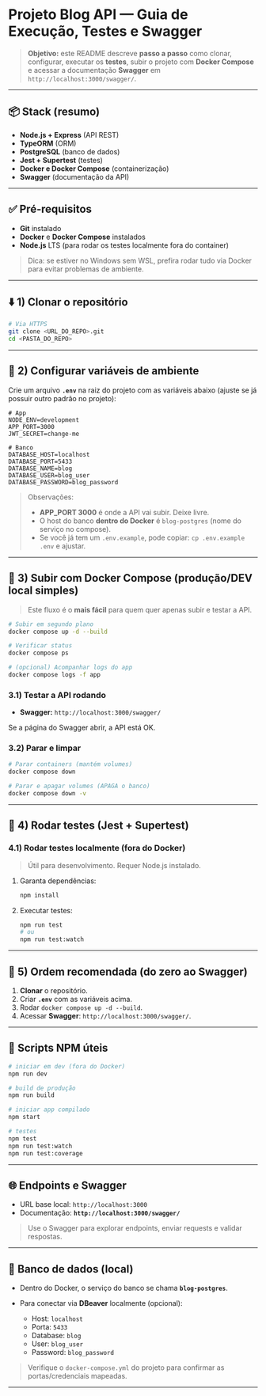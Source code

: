 # Projeto Blog API — Guia de Execução, Testes e Swagger

> **Objetivo:** este README descreve **passo a passo** como clonar, configurar, executar os **testes**, subir o projeto com **Docker Compose** e acessar a documentação **Swagger** em `http://localhost:3000/swagger/`.

---

## 📦 Stack (resumo)

* **Node.js + Express** (API REST)
* **TypeORM** (ORM)
* **PostgreSQL** (banco de dados)
* **Jest + Supertest** (testes)
* **Docker e Docker Compose** (containerização)
* **Swagger** (documentação da API)

---

## ✅ Pré‑requisitos

* **Git** instalado
* **Docker** e **Docker Compose** instalados
* **Node.js** LTS (para rodar os testes localmente fora do container)

> Dica: se estiver no Windows sem WSL, prefira rodar tudo via Docker para evitar problemas de ambiente.

---

## ⬇️ 1) Clonar o repositório

```bash
# Via HTTPS
git clone <URL_DO_REPO>.git
cd <PASTA_DO_REPO>
```

---

## 🔐 2) Configurar variáveis de ambiente

Crie um arquivo **`.env`** na raiz do projeto com as variáveis abaixo (ajuste se já possuir outro padrão no projeto):

```env
# App
NODE_ENV=development
APP_PORT=3000
JWT_SECRET=change-me

# Banco
DATABASE_HOST=localhost
DATABASE_PORT=5433
DATABASE_NAME=blog
DATABASE_USER=blog_user
DATABASE_PASSWORD=blog_password
```

> Observações:
>
> * **APP_PORT 3000** é onde a API vai subir. Deixe livre.
> * O host do banco **dentro do Docker** é `blog-postgres` (nome do serviço no compose).
> * Se você já tem um `.env.example`, pode copiar: `cp .env.example .env` e ajustar.

---

## 🐳 3) Subir com Docker Compose (produção/DEV local simples)

> Este fluxo é o **mais fácil** para quem quer apenas subir e testar a API.

```bash
# Subir em segundo plano
docker compose up -d --build

# Verificar status
docker compose ps

# (opcional) Acompanhar logs do app
docker compose logs -f app
```

### 3.1) Testar a API rodando

* **Swagger:** `http://localhost:3000/swagger/`

Se a página do Swagger abrir, a API está OK.

### 3.2) Parar e limpar

```bash
# Parar containers (mantém volumes)
docker compose down

# Parar e apagar volumes (APAGA o banco)
docker compose down -v
```

---

## 🧪 4) Rodar testes (Jest + Supertest)

### 4.1) Rodar testes localmente (fora do Docker)

> Útil para desenvolvimento. Requer Node.js instalado.

1. Garanta dependências:

   ```bash
   npm install
   ```
2. Executar testes:

   ```bash
   npm run test
   # ou
   npm run test:watch   
   ```
---

## 🧭 5) Ordem recomendada (do zero ao Swagger)

1. **Clonar** o repositório.
2. Criar **`.env`** com as variáveis acima.
3. Rodar `docker compose up -d --build`.
4. Acessar **Swagger**: `http://localhost:3000/swagger/`.

---

## 🧰 Scripts NPM úteis

```bash
# iniciar em dev (fora do Docker)
npm run dev

# build de produção
npm run build

# iniciar app compilado
npm start

# testes
npm test
npm run test:watch
npm run test:coverage
```

---

## 🌐 Endpoints e Swagger

* URL base local: `http://localhost:3000`
* Documentação: **`http://localhost:3000/swagger/`**

> Use o Swagger para explorar endpoints, enviar requests e validar respostas.

---

## 🐘 Banco de dados (local)

* Dentro do Docker, o serviço do banco se chama **`blog-postgres`**.
* Para conectar via **DBeaver** localmente (opcional):

  * Host: `localhost`
  * Porta: `5433`
  * Database: `blog`
  * User: `blog_user`
  * Password: `blog_password`

> Verifique o `docker-compose.yml` do projeto para confirmar as portas/credenciais mapeadas.

---